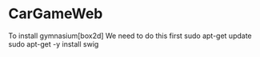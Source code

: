 # CarGameWeb
To install gymnasium[box2d]
We need to do this first
sudo apt-get update
sudo apt-get -y install swig
